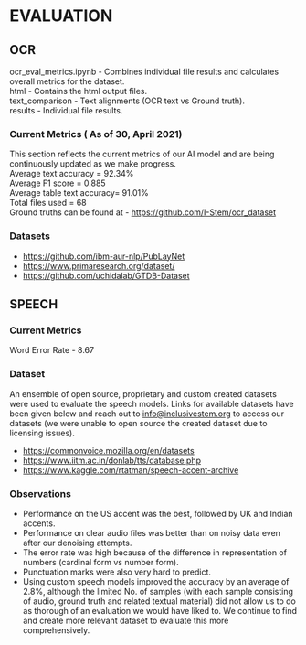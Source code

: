 # EVALUATION  
## OCR  
ocr_eval_metrics.ipynb -  Combines individual file results and calculates overall metrics for the dataset.  
html - Contains the html output files.   
text_comparison - Text alignments (OCR text vs Ground truth).  
results - Individual file results. 
### Current Metrics ( As of 30, April 2021)
This section reflects the current metrics of our AI model and are being continuously updated as we make progress.  
Average text accuracy = 92.34%  
Average F1 score = 0.885  
Average table text accuracy=  91.01%  
Total files used =  68  
Ground truths can be found at - https://github.com/I-Stem/ocr_dataset  
### Datasets  
* https://github.com/ibm-aur-nlp/PubLayNet
* https://www.primaresearch.org/dataset/
* https://github.com/uchidalab/GTDB-Dataset
  
## SPEECH  
### Current Metrics  
Word Error Rate - 8.67  
### Dataset  
An ensemble of open source, proprietary and custom created datasets were used to evaluate the speech models. Links for available datasets have been given below and reach out to info@inclusivestem.org to access our datasets (we were unable to open source the created dataset due to licensing issues).  
* https://commonvoice.mozilla.org/en/datasets
* https://www.iitm.ac.in/donlab/tts/database.php
* https://www.kaggle.com/rtatman/speech-accent-archive
### Observations
* Performance on the US accent was the best, followed by UK and Indian accents.
* Performance on clear audio files was better than on noisy data even after our denoising attempts.
* The error rate was high because of the difference in representation of numbers (cardinal form vs number form).
* Punctuation marks were also very hard to predict.
* Using custom speech models improved the accuracy by an average of 2.8%, although the limited No. of samples (with each sample consisting of audio, ground truth and related textual material) did not allow us to do as thorough of an evaluation we would have liked to. We continue to find and create more relevant dataset to evaluate this more comprehensively.

